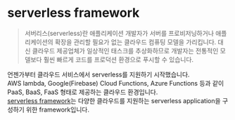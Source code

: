 # serverless framework
> 서버리스(serverless)란 애플리케이션 개발자가 서버를 프로비저닝하거나 애플리케이션의 확장을 관리할 필요가 없는 클라우드 컴퓨팅 모델을 가리킵니다. 대신 클라우드 제공업체가 일상적인 태스크를 추상화하므로 개발자는 전통적인 모델보다 훨씬 빠르게 코드를 프로덕션 환경으로 푸시할 수 있습니다.

언젠가부터 클라우드 서비스에서 serverless를 지원하기 시작했습니다.  
AWS lambda, Google(Firebase) Cloud Functions, Azure Functions 등과 같이 PaaS, BaaS, FaaS 형태로 제공하는 클라우드 환경입니다.  
[serverless framework](https://www.serverless.com/)는 다양한 클라우드를 지원하는 serverless application을 구성하기 위한 framework입니다.  
